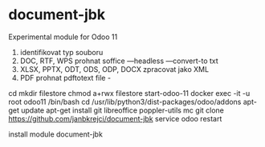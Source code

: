 # document-jbk
Experimental module for Odoo 11

1) identifikovat typ souboru
2) DOC, RTF, WPS prohnat soffice —headless —convert-to txt
3) XLSX, PPTX, ODT, ODS, ODP, DOCX zpracovat jako XML
4) PDF prohnat pdftotext file -


cd
mkdir filestore
chmod a+rwx filestore
start-odoo-11
docker exec -it -u root odoo11 /bin/bash
cd /usr/lib/python3/dist-packages/odoo/addons
apt-get update
apt-get install git libreoffice poppler-utils mc
git clone https://github.com/janbkrejci/document-jbk
service odoo restart

install module document-jbk

